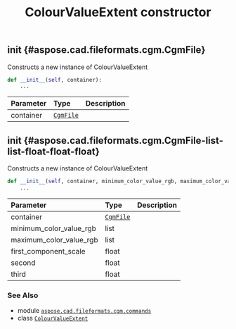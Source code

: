 ﻿---
title: ColourValueExtent constructor
second_title: Aspose.CAD for Python via .NET API References
description: 
type: docs
weight: 10
url: /python-net/aspose.cad.fileformats.cgm.commands/colourvalueextent/__init__/
is_root: false
---

## __init__ {#aspose.cad.fileformats.cgm.CgmFile}

Constructs a new instance of ColourValueExtent



```python
def __init__(self, container):
    ...
```


| Parameter | Type | Description |
| :- | :- | :- |
| container | [`CgmFile`](/cad/python-net/aspose.cad.fileformats.cgm/cgmfile) |  |


## __init__ {#aspose.cad.fileformats.cgm.CgmFile-list-list-float-float-float}

Constructs a new instance of ColourValueExtent



```python
def __init__(self, container, minimum_color_value_rgb, maximum_color_value_rgb, first_component_scale, second, third):
    ...
```


| Parameter | Type | Description |
| :- | :- | :- |
| container | [`CgmFile`](/cad/python-net/aspose.cad.fileformats.cgm/cgmfile) |  |
| minimum_color_value_rgb | list |  |
| maximum_color_value_rgb | list |  |
| first_component_scale | float |  |
| second | float |  |
| third | float |  |



### See Also
* module [`aspose.cad.fileformats.cgm.commands`](../../)
* class [`ColourValueExtent`](/cad/python-net/aspose.cad.fileformats.cgm.commands/colourvalueextent)
